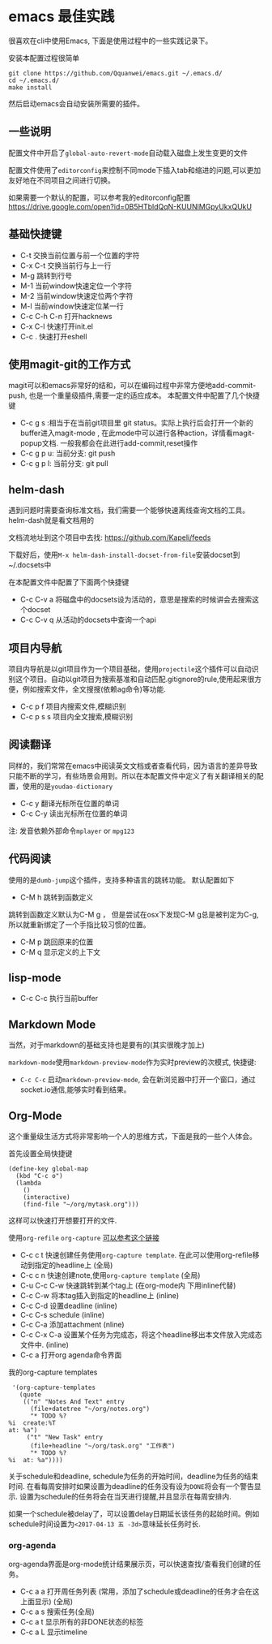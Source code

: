 # emacs 最佳实践
 很喜欢在cli中使用Emacs, 下面是使用过程中的一些实践记录下。

 安装本配置过程很简单

```
git clone https://github.com/Qquanwei/emacs.git ~/.emacs.d/
cd ~/.emacs.d/
make install
```

然后启动emacs会自动安装所需要的插件。

## 一些说明

配置文件中开启了`global-auto-revert-mode`自动载入磁盘上发生变更的文件

配置文件使用了`editorconfig`来控制不同mode下插入tab和缩进的问题,可以更加友好地在不同项目之间进行切换。

如果需要一个默认的配置，可以参考我的editorconfig配置 https://drive.google.com/open?id=0B5HTbldQqN-KUUNlMGpyUkxQUkU


## 基础快捷键

* C-t 交换当前位置与前一个位置的字符
* C-x C-t 交换当前行与上一行
* M-g 跳转到行号
* M-1 当前window快速定位一个字符
* M-2 当前window快速定位两个字符
* M-l 当前window快速定位某一行
* C-c C-h C-n 打开hacknews
* C-x C-l 快速打开init.el
* C-c . 快速打开eshell



## 使用magit-git的工作方式
 magit可以和emacs非常好的结和，可以在编码过程中非常方便地add-commit-push, 也是一个重量级插件,需要一定的适应成本。
 本配置文件中配置了几个快捷键

*  C-c g s  :相当于在当前git项目里 git status。实际上执行后会打开一个新的buffer进入magit-mode , 在此mode中可以进行各种action，详情看magit-popup文档. 一般我都会在此进行add-commit,reset操作
*  C-c g p u: 当前分支: git push
*  C-c g p l: 当前分支: git pull

## helm-dash
  遇到问题时需要查询标准文档，我们需要一个能够快速离线查询文档的工具。helm-dash就是看文档用的

  文档流地址到这个项目中去找: https://github.com/Kapeli/feeds

  下载好后，使用`M-x helm-dash-install-docset-from-file`安装docset到~/.docsets中

  在本配置文件中配置了下面两个快捷键

* C-c C-v a 将磁盘中的docsets设为活动的，意思是搜索的时候讲会去搜索这个docset
* C-c C-v q 从活动的docsets中查询一个api

## 项目内导航
 项目内导航是以git项目作为一个项目基础，使用`projectile`这个插件可以自动识别这个项目。自动以git项目为搜索基准和自动匹配.gitignore的rule,使用起来很方便，例如搜索文件，全文搜搜(依赖ag命令)等功能.

* C-c p f  项目内搜索文件,模糊识别
* C-c p s s 项目内全文搜索,模糊识别

## 阅读翻译
  同样的，我们常常在emacs中阅读英文文档或者查看代码，因为语言的差异导致只能不断的学习，有些场景会用到。所以在本配置文件中定义了有关翻译相关的配置，使用的是`youdao-dictionary`

* C-c y 翻译光标所在位置的单词
* C-c C-y 读出光标所在位置的单词

注:  发音依赖外部命令`mplayer` or `mpg123`

## 代码阅读
  使用的是`dumb-jump`这个插件，支持多种语言的跳转功能。
  默认配置如下

* C-M h 跳转到函数定义

跳转到函数定义默认为C-M g ， 但是尝试在osx下发现C-M g总是被判定为C-g, 所以就重新绑定了一个手指比较习惯的位置。
* C-M p 跳回原来的位置
* C-M q 显示定义的上下文


## lisp-mode

* C-c C-c 执行当前buffer

## Markdown Mode
当然，对于markdown的基础支持也是要有的(其实很晚才加上)

`markdown-mode`使用`markdown-preview-mode`作为实时preview的次模式,
快捷键:

* `C-c C-c` 启动`markdown-preview-mode`, 会在新浏览器中打开一个窗口，通过socket.io通信,能够实时看到结果。

## Org-Mode

这个重量级生活方式将非常影响一个人的思维方式，下面是我的一些个人体会。

首先设置全局快捷键

```
(define-key global-map
  (kbd "C-c o")
  (lambda
    ()
    (interactive)
    (find-file "~/org/mytask.org")))
```

这样可以快速打开想要打开的文件.


使用`org-refile` `org-capture`  [可以参考这个链接](http://sachachua.com/blog/2015/02/learn-take-notes-efficiently-org-mode/)

* C-c c t 快速创建任务使用`org-capture template`. 在此可以使用org-refile移动到指定的headline上 (全局)
* C-c c n 快速创建note,使用`org-capture template` (全局)
* C-u C-c C-w 快速跳转到某个tag上 (在org-mode内 下用inline代替)
* C-c C-w 将本tag插入到指定的headline上 (inline)
* C-c C-d 设置deadline (inline)
* C-c C-s schedule (inline)
* C-c C-a 添加attachment (nline)
* C-c C-x C-a 设置某个任务为完成态，将这个headline移出本文件放入完成态文件中. (inline)
* C-c a 打开org agenda命令界面

我的org-capture templates

```
 '(org-capture-templates
   (quote
    (("n" "Notes And Text" entry
      (file+datetree "~/org/notes.org")
      "* TODO %?
%i  create:%T
at: %a")
     ("t" "New Task" entry
      (file+headline "~/org/task.org" "工作表")
      "* TODO %?
%i  at: %a"))))

```

关于schedule和deadline, schedule为任务的开始时间，deadline为任务的结束时间. 在看每周安排时如果设置为deadline的任务没有设为`DONE`将会有一个警告显示. 设置为schedule的任务将会在当天进行提醒,并且显示在每周安排内.

如果一个schedule被delay了，可以设置delay日期延长该任务的起始时间。例如schedule时间设置为`<2017-04-13 五 -3d>`意味延长任务时长.

### org-agenda

org-agenda界面是org-mode统计结果展示页，可以快速查找/查看我们创建的任务。

* C-c a a 打开周任务列表 (常用，添加了schedule或deadline的任务才会在这上面显示)   (全局)
* C-c a s 搜索任务(全局)
* C-c a t 显示所有的非DONE状态的标签
* C-c a L 显示timeline
